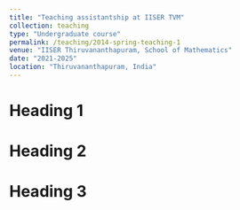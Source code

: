 ```yaml
---
title: "Teaching assistantship at IISER TVM"
collection: teaching
type: "Undergraduate course"
permalink: /teaching/2014-spring-teaching-1
venue: "IISER Thiruvananthapuram, School of Mathematics"
date: "2021-2025"
location: "Thiruvananthapuram, India"
---
```



Heading 1
======

Heading 2
======

Heading 3
======
